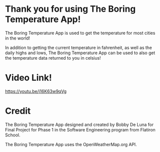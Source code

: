 # Thank you for using The Boring Temperature App!

The Boring Temperature App is used to get the temperature for most cities in the world! 

In addition to getting the current temperature in fahrenheit, as well as the daily highs and lows, The Boring Temperature App can be used to also get the temperature data returned to you in celsius!

# Video Link!
https://youtu.be/j16K63w9qVg

# Credit

The Boring Temperature App designed and created by Bobby De Luna for Final Project for Phase 1 in the Software Engineering program from Flatiron School. 

The Boring Temperature App uses the OpenWeatherMap.org API. 

